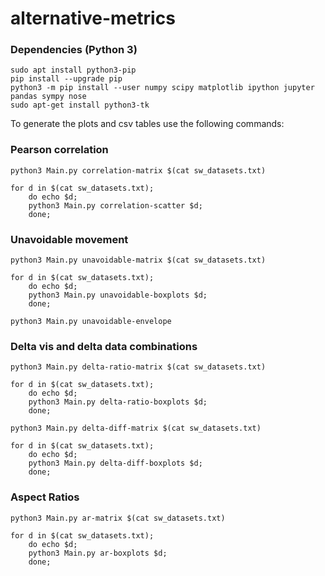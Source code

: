 # alternative-metrics

### Dependencies (Python 3)
```
sudo apt install python3-pip
pip install --upgrade pip
python3 -m pip install --user numpy scipy matplotlib ipython jupyter pandas sympy nose
sudo apt-get install python3-tk
```
To generate the plots and csv tables use the following commands:
### Pearson correlation

```
python3 Main.py correlation-matrix $(cat sw_datasets.txt)
```

```
for d in $(cat sw_datasets.txt); 
    do echo $d; 
    python3 Main.py correlation-scatter $d; 
    done;
```

### Unavoidable movement

```
python3 Main.py unavoidable-matrix $(cat sw_datasets.txt)
```

```
for d in $(cat sw_datasets.txt); 
    do echo $d; 
    python3 Main.py unavoidable-boxplots $d; 
    done;
```

```    
python3 Main.py unavoidable-envelope
```

### Delta vis and delta data combinations

```
python3 Main.py delta-ratio-matrix $(cat sw_datasets.txt)
```

```
for d in $(cat sw_datasets.txt); 
    do echo $d; 
    python3 Main.py delta-ratio-boxplots $d; 
    done;
```

```
python3 Main.py delta-diff-matrix $(cat sw_datasets.txt)
```

```
for d in $(cat sw_datasets.txt); 
    do echo $d; 
    python3 Main.py delta-diff-boxplots $d; 
    done;
```

### Aspect Ratios
```
python3 Main.py ar-matrix $(cat sw_datasets.txt)
```

```
for d in $(cat sw_datasets.txt); 
    do echo $d; 
    python3 Main.py ar-boxplots $d; 
    done;
```
